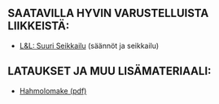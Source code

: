 ## SAATAVILLA HYVIN VARUSTELLUISTA LIIKKEISTÄ:

- [L&L: Suuri Seikkailu](/letl-suuri-seikkailu) (säännöt ja seikkailu)

## LATAUKSET JA MUU LISÄMATERIAALI:

- [Hahmolomake (pdf)](/less/hahmolomake.pdf)